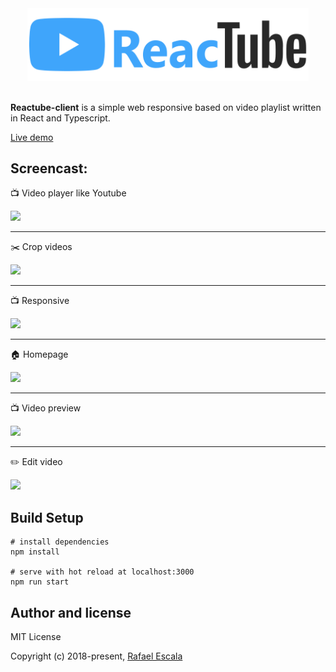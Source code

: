 <div style="text-align:center"><img src="./screenshots/reactube.svg" alt="drawing" width="450px"/></div>
<br>

**Reactube-client** is a simple web responsive based on video playlist written in React and Typescript.

[Live demo](http://rafaelescala.com/reactube/)

## Screencast:

:tv: Video player like Youtube

![](https://github.com/rafaesc/reactube-client/blob/master/screenshots/fullplayer1.gif?raw=true)
___

:scissors: Crop videos

![](https://github.com/rafaesc/reactube-client/blob/master/screenshots/fullplayer2.gif?raw=true)
___

:tv: Responsive

![](https://github.com/rafaesc/reactube-client/blob/master/screenshots/mobile.gif?raw=true)
___

:house: Homepage

![](https://github.com/rafaesc/reactube-client/blob/master/screenshots/home.png?raw=true)
___

:tv: Video preview

![](https://github.com/rafaesc/reactube-client/blob/master/screenshots/video-preview.png?raw=true)
___

:pencil2: Edit video

![](https://github.com/rafaesc/reactube-client/blob/master/screenshots/edit.png?raw=true)


## Build Setup

````
# install dependencies
npm install

# serve with hot reload at localhost:3000
npm run start
````

## Author and license

MIT License

Copyright (c) 2018-present, [Rafael Escala](https://github.com/rafaesc)
